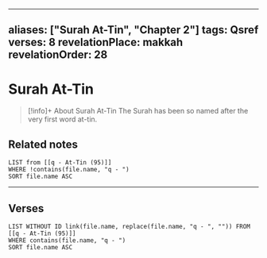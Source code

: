
---
aliases: ["Surah At-Tin", "Chapter 2"]
tags: Qsref
verses: 8
revelationPlace: makkah
revelationOrder: 28
---

# Surah At-Tin

> [!info]+ About Surah At-Tin
> The Surah has been so named after the very first word at-tin.

## Related notes
```dataview
LIST from [[q - At-Tin (95)]]
WHERE !contains(file.name, "q - ")
SORT file.name ASC
```

---

## Verses
```dataview
LIST WITHOUT ID link(file.name, replace(file.name, "q - ", "")) FROM [[q - At-Tin (95)]]
WHERE contains(file.name, "q - ")
SORT file.name ASC
```


